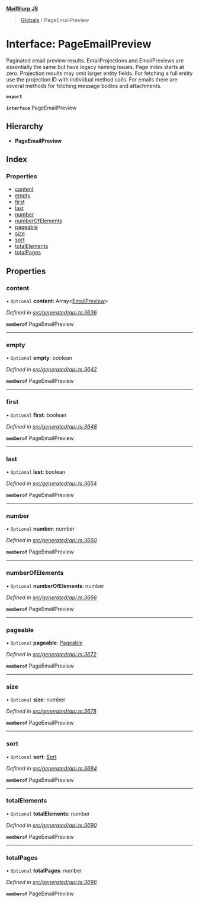 **[MailSlurp JS](../README.md)**

> [Globals](../README.md) / PageEmailPreview

# Interface: PageEmailPreview

Paginated email preview results. EmailProjections and EmailPreviews are essentially the same but have legacy naming issues. Page index starts at zero. Projection results may omit larger entity fields. For fetching a full entity use the projection ID with individual method calls. For emails there are several methods for fetching message bodies and attachments.

**`export`** 

**`interface`** PageEmailPreview

## Hierarchy

* **PageEmailPreview**

## Index

### Properties

* [content](pageemailpreview.md#content)
* [empty](pageemailpreview.md#empty)
* [first](pageemailpreview.md#first)
* [last](pageemailpreview.md#last)
* [number](pageemailpreview.md#number)
* [numberOfElements](pageemailpreview.md#numberofelements)
* [pageable](pageemailpreview.md#pageable)
* [size](pageemailpreview.md#size)
* [sort](pageemailpreview.md#sort)
* [totalElements](pageemailpreview.md#totalelements)
* [totalPages](pageemailpreview.md#totalpages)

## Properties

### content

• `Optional` **content**: Array\<[EmailPreview](emailpreview.md)>

*Defined in [src/generated/api.ts:3636](https://github.com/mailslurp/mailslurp-client/blob/37bf78e/src/generated/api.ts#L3636)*

**`memberof`** PageEmailPreview

___

### empty

• `Optional` **empty**: boolean

*Defined in [src/generated/api.ts:3642](https://github.com/mailslurp/mailslurp-client/blob/37bf78e/src/generated/api.ts#L3642)*

**`memberof`** PageEmailPreview

___

### first

• `Optional` **first**: boolean

*Defined in [src/generated/api.ts:3648](https://github.com/mailslurp/mailslurp-client/blob/37bf78e/src/generated/api.ts#L3648)*

**`memberof`** PageEmailPreview

___

### last

• `Optional` **last**: boolean

*Defined in [src/generated/api.ts:3654](https://github.com/mailslurp/mailslurp-client/blob/37bf78e/src/generated/api.ts#L3654)*

**`memberof`** PageEmailPreview

___

### number

• `Optional` **number**: number

*Defined in [src/generated/api.ts:3660](https://github.com/mailslurp/mailslurp-client/blob/37bf78e/src/generated/api.ts#L3660)*

**`memberof`** PageEmailPreview

___

### numberOfElements

• `Optional` **numberOfElements**: number

*Defined in [src/generated/api.ts:3666](https://github.com/mailslurp/mailslurp-client/blob/37bf78e/src/generated/api.ts#L3666)*

**`memberof`** PageEmailPreview

___

### pageable

• `Optional` **pageable**: [Pageable](pageable.md)

*Defined in [src/generated/api.ts:3672](https://github.com/mailslurp/mailslurp-client/blob/37bf78e/src/generated/api.ts#L3672)*

**`memberof`** PageEmailPreview

___

### size

• `Optional` **size**: number

*Defined in [src/generated/api.ts:3678](https://github.com/mailslurp/mailslurp-client/blob/37bf78e/src/generated/api.ts#L3678)*

**`memberof`** PageEmailPreview

___

### sort

• `Optional` **sort**: [Sort](sort.md)

*Defined in [src/generated/api.ts:3684](https://github.com/mailslurp/mailslurp-client/blob/37bf78e/src/generated/api.ts#L3684)*

**`memberof`** PageEmailPreview

___

### totalElements

• `Optional` **totalElements**: number

*Defined in [src/generated/api.ts:3690](https://github.com/mailslurp/mailslurp-client/blob/37bf78e/src/generated/api.ts#L3690)*

**`memberof`** PageEmailPreview

___

### totalPages

• `Optional` **totalPages**: number

*Defined in [src/generated/api.ts:3696](https://github.com/mailslurp/mailslurp-client/blob/37bf78e/src/generated/api.ts#L3696)*

**`memberof`** PageEmailPreview
